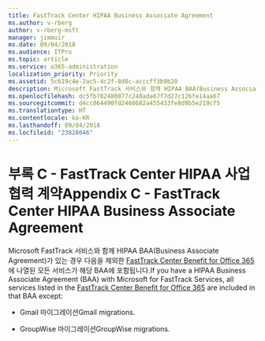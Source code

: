 ```yaml
---
title: FastTrack Center HIPAA Business Associate Agreement
ms.author: v-rberg
author: v-rberg-msft
manager: jimmuir
ms.date: 09/04/2018
ms.audience: ITPro
ms.topic: article
ms.service: o365-administration
localization_priority: Priority
ms.assetid: 5c619c4e-2ac5-4c2f-8d8c-acccff3b9b20
description: Microsoft FastTrack 서비스와 함께 HIPAA BAA(Business Associate Agreement)가 있는 경우 다음을 제외한 FastTrack Center Benefit for Office 365에 나열된 모든 서비스가 해당 BAA에 포함됩니다.
ms.openlocfilehash: dc5fb782480877c248ada67f7d27c126fe14aa67
ms.sourcegitcommit: d4cc064490fd2460682a455433fe8d9b5e219cf5
ms.translationtype: HT
ms.contentlocale: ko-KR
ms.lasthandoff: 09/04/2018
ms.locfileid: "23828046"
---
```

# <a name="appendix-c---fasttrack-center-hipaa-business-associate-agreement"></a><span data-ttu-id="38420-103">부록 C - FastTrack Center HIPAA 사업 협력 계약</span><span class="sxs-lookup"><span data-stu-id="38420-103">Appendix C - FastTrack Center HIPAA Business Associate Agreement</span></span>

<span data-ttu-id="38420-104">Microsoft FastTrack 서비스와 함께 HIPAA BAA(Business Associate Agreement)가 있는 경우 다음을 제외한 [FastTrack Center Benefit for Office 365](fasttrack-benefit-for-office-365.md)에 나열된 모든 서비스가 해당 BAA에 포함됩니다.</span><span class="sxs-lookup"><span data-stu-id="38420-104">If you have a HIPAA Business Associate Agreement (BAA) with Microsoft for FastTrack Services, all services listed in the [FastTrack Center Benefit for Office 365](fasttrack-benefit-for-office-365.md) are included in that BAA except:</span></span> 
  
- <span data-ttu-id="38420-105">Gmail 마이그레이션</span><span class="sxs-lookup"><span data-stu-id="38420-105">Gmail migrations.</span></span>
    
- <span data-ttu-id="38420-106">GroupWise 마이그레이션</span><span class="sxs-lookup"><span data-stu-id="38420-106">GroupWise migrations.</span></span>
    

